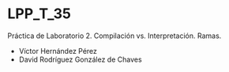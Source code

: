 <h1>LPP_T_35</h1>
Práctica de Laboratorio 2. Compilación vs. Interpretación. Ramas.
<ul>
<li>Víctor Hernández Pérez</li>
<li>David Rodríguez González de Chaves</li>